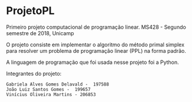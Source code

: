 # ProjetoPL
Primeiro projeto computacional de programação linear. MS428 - Segundo semestre de 2018, Unicamp

O projeto consiste em implementar o algoritmo do método primal simplex para resolver um problema de programação linear (PPL) na forma padrão.

A linguagem de programação que foi usada nesse projeto foi a Python.

Integrantes do projeto:

    Gabriela Alves Gomes Delavald -  197588
    João Luiz Santos Gomes -  199657    
    Vinícius Oliveira Martins - 206853
